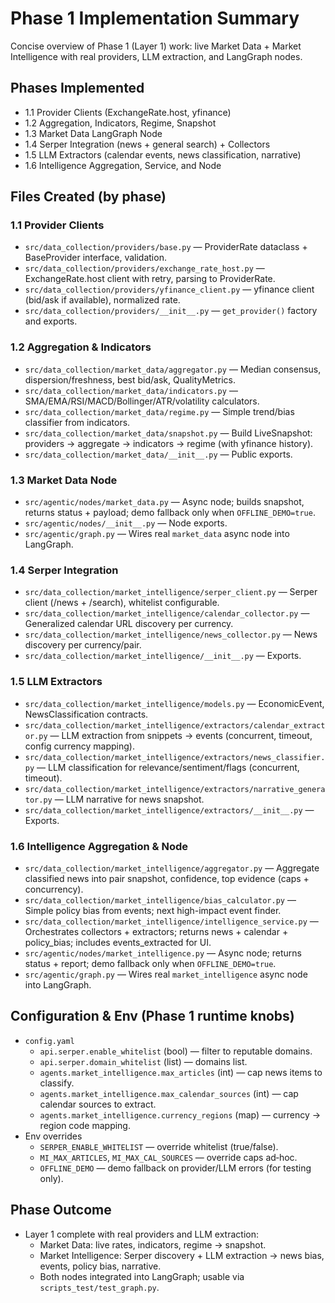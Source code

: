 # Phase 1 Implementation Summary

Concise overview of Phase 1 (Layer 1) work: live Market Data + Market Intelligence with real providers, LLM extraction, and LangGraph nodes.

## Phases Implemented

- 1.1 Provider Clients (ExchangeRate.host, yfinance)
- 1.2 Aggregation, Indicators, Regime, Snapshot
- 1.3 Market Data LangGraph Node
- 1.4 Serper Integration (news + general search) + Collectors
- 1.5 LLM Extractors (calendar events, news classification, narrative)
- 1.6 Intelligence Aggregation, Service, and Node

## Files Created (by phase)

### 1.1 Provider Clients
- `src/data_collection/providers/base.py` — ProviderRate dataclass + BaseProvider interface, validation.
- `src/data_collection/providers/exchange_rate_host.py` — ExchangeRate.host client with retry, parsing to ProviderRate.
- `src/data_collection/providers/yfinance_client.py` — yfinance client (bid/ask if available), normalized rate.
- `src/data_collection/providers/__init__.py` — `get_provider()` factory and exports.

### 1.2 Aggregation & Indicators
- `src/data_collection/market_data/aggregator.py` — Median consensus, dispersion/freshness, best bid/ask, QualityMetrics.
- `src/data_collection/market_data/indicators.py` — SMA/EMA/RSI/MACD/Bollinger/ATR/volatility calculators.
- `src/data_collection/market_data/regime.py` — Simple trend/bias classifier from indicators.
- `src/data_collection/market_data/snapshot.py` — Build LiveSnapshot: providers → aggregate → indicators → regime (with yfinance history).
- `src/data_collection/market_data/__init__.py` — Public exports.

### 1.3 Market Data Node
- `src/agentic/nodes/market_data.py` — Async node; builds snapshot, returns status + payload; demo fallback only when `OFFLINE_DEMO=true`.
- `src/agentic/nodes/__init__.py` — Node exports.
- `src/agentic/graph.py` — Wires real `market_data` async node into LangGraph.

### 1.4 Serper Integration
- `src/data_collection/market_intelligence/serper_client.py` — Serper client (/news + /search), whitelist configurable.
- `src/data_collection/market_intelligence/calendar_collector.py` — Generalized calendar URL discovery per currency.
- `src/data_collection/market_intelligence/news_collector.py` — News discovery per currency/pair.
- `src/data_collection/market_intelligence/__init__.py` — Exports.

### 1.5 LLM Extractors
- `src/data_collection/market_intelligence/models.py` — EconomicEvent, NewsClassification contracts.
- `src/data_collection/market_intelligence/extractors/calendar_extractor.py` — LLM extraction from snippets → events (concurrent, timeout, config currency mapping).
- `src/data_collection/market_intelligence/extractors/news_classifier.py` — LLM classification for relevance/sentiment/flags (concurrent, timeout).
- `src/data_collection/market_intelligence/extractors/narrative_generator.py` — LLM narrative for news snapshot.
- `src/data_collection/market_intelligence/extractors/__init__.py` — Exports.

### 1.6 Intelligence Aggregation & Node
- `src/data_collection/market_intelligence/aggregator.py` — Aggregate classified news into pair snapshot, confidence, top evidence (caps + concurrency).
- `src/data_collection/market_intelligence/bias_calculator.py` — Simple policy bias from events; next high-impact event finder.
- `src/data_collection/market_intelligence/intelligence_service.py` — Orchestrates collectors + extractors; returns news + calendar + policy_bias; includes events_extracted for UI.
- `src/agentic/nodes/market_intelligence.py` — Async node; returns status + report; demo fallback only when `OFFLINE_DEMO=true`.
- `src/agentic/graph.py` — Wires real `market_intelligence` async node into LangGraph.

## Configuration & Env (Phase 1 runtime knobs)
- `config.yaml`
  - `api.serper.enable_whitelist` (bool) — filter to reputable domains.
  - `api.serper.domain_whitelist` (list) — domains list.
  - `agents.market_intelligence.max_articles` (int) — cap news items to classify.
  - `agents.market_intelligence.max_calendar_sources` (int) — cap calendar sources to extract.
  - `agents.market_intelligence.currency_regions` (map) — currency → region code mapping.
- Env overrides
  - `SERPER_ENABLE_WHITELIST` — override whitelist (true/false).
  - `MI_MAX_ARTICLES`, `MI_MAX_CAL_SOURCES` — override caps ad‑hoc.
  - `OFFLINE_DEMO` — demo fallback on provider/LLM errors (for testing only).

## Phase Outcome
- Layer 1 complete with real providers and LLM extraction:
  - Market Data: live rates, indicators, regime → snapshot.
  - Market Intelligence: Serper discovery + LLM extraction → news bias, events, policy bias, narrative.
  - Both nodes integrated into LangGraph; usable via `scripts_test/test_graph.py`.

